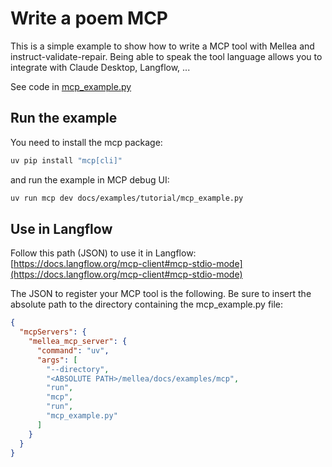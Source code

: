 # Write a poem MCP
This is a simple example to show how to write a MCP tool 
with Mellea and instruct-validate-repair. Being able to 
speak the tool language allows you to integrate with
Claude Desktop, Langflow, ...

See code in [mcp_example.py](mcp_example.py)

## Run the example
You need to install the mcp package:
```bash
uv pip install "mcp[cli]"
```

and run the example in MCP debug UI:
```bash
uv run mcp dev docs/examples/tutorial/mcp_example.py
```


## Use in Langflow
Follow this path (JSON) to use it in Langflow: [https://docs.langflow.org/mcp-client#mcp-stdio-mode](https://docs.langflow.org/mcp-client#mcp-stdio-mode)

The JSON to register your MCP tool is the following. Be sure to insert the absolute path to the directory containing the mcp_example.py file:

```json
{
  "mcpServers": {
    "mellea_mcp_server": {
      "command": "uv",
      "args": [
        "--directory",
        "<ABSOLUTE PATH>/mellea/docs/examples/mcp",
        "run",
        "mcp",
        "run",
        "mcp_example.py"
      ]
    }
  }
}
```




